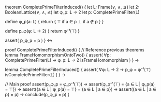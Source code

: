theorem CompletePrimeFilterInduced() {
  let L: Frame(∨, ∧, ⪯)
  let 2: BooleanLattice(∨, ∧, ⪯)
  let φ_p: L → 2
  let p: CompletePrimeFilter(L)
  
  define φ_p(a: L) {
    return {
      ⊤ if a ∈ p
      ⊥ if a ∉ p
    }
  }
  
  define p_φ(φ: L → 2) {
    return φ⁻¹(⊤)
  }
  
  assert(
    p_φ_p = p
  )
} ↔

proof CompletePrimeFilterInduced() {
  // Reference previous theorems
  lemma FrameHomomorphismOntoTwo() {
    assert(
      ∀p: CompletePrimeFilter(L) → 
      φ_p: L → 2 isFrameHomomorphism
    )
  } →
  
  lemma CompletePrimeFilterInduced() {
    assert(
      ∀φ: L → 2 →
      p_φ = φ⁻¹(⊤) isCompletePrimeFilter(L)
    )
  } →

  // Main proof
  assert(p_φ_p = φ_p⁻¹(⊤)) →
  assert(φ_p⁻¹(⊤) = {a ∈ L | φ_p(a) = ⊤}) →
  assert({a ∈ L | φ_p(a) = ⊤} = {a ∈ L | a ∈ p}) →
  assert({a ∈ L | a ∈ p} = p) →
  conclude(p_φ_p = p)
}